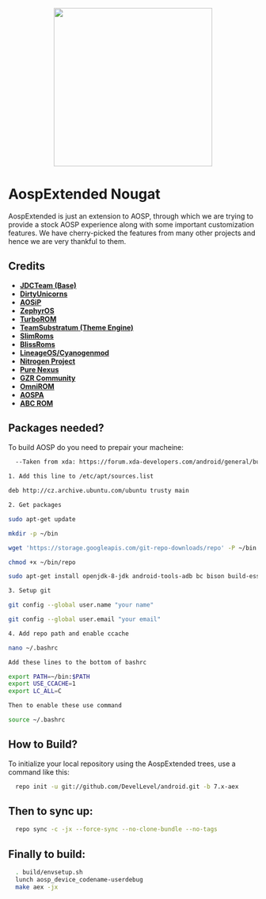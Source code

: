<p align="center">
<img src="https://github.com/AospExtended/manifest/raw/7.1.1/aex_logo.png" width="320px" height="320px" > 
</p>

AospExtended Nougat
===========
AospExtended is just an extension to AOSP, through which we 
are trying to provide a stock AOSP experience along with some important 
customization features. We have cherry-picked the features from many 
other projects and hence we are very thankful to them.

Credits
-------
* [**JDCTeam (Base)**](https://github.com/AOSP-JF-MM)
* [**DirtyUnicorns**](https://github.com/DirtyUnicorns)
* [**AOSiP**](https://github.com/AOSIP)
* [**ZephyrOS**](https://github.com/Zephyr-OS)
* [**TurboROM**](https://github.com/TurboROM)
* [**TeamSubstratum (Theme Engine)**](https://github.com/Substratum)
* [**SlimRoms**](https://github.com/SlimRoms)
* [**BlissRoms**](https://github.com/BlissRoms)
* [**LineageOS/Cyanogenmod**](https://github.com/LineageOS)
* [**Nitrogen Project**](https://github.com/nitrogen-project)
* [**Pure Nexus**](https://github.com/PureNexusProject)
* [**GZR Community**](https://plus.google.com/communities/109330559573276360638)
* [**OmniROM**](https://github.com/omnirom/)
* [**AOSPA**](https://github.com/aospa/)
* [**ABC ROM**](https://github.com/ezio84)

Packages needed?
-------------

To build AOSP do you need to prepair your macheine:

```bash
  --Taken from xda: https://forum.xda-developers.com/android/general/build-aosp-extended-ubuntu-18-04-bionic-t3796500--
  
1. Add this line to /etc/apt/sources.list

deb http://cz.archive.ubuntu.com/ubuntu trusty main

2. Get packages

sudo apt-get update

mkdir -p ~/bin

wget 'https://storage.googleapis.com/git-repo-downloads/repo' -P ~/bin

chmod +x ~/bin/repo

sudo apt-get install openjdk-8-jdk android-tools-adb bc bison build-essential curl flex g++-multilib gcc-multilib gnupg gperf imagemagick lib32ncurses5-dev lib32readline-dev lib32z1-dev libesd0-dev liblz4-tool libncurses5-dev libsdl1.2-dev libssl-dev libwxgtk3.0-dev libxml2 libxml2-utils lzop pngcrush rsync schedtool squashfs-tools xsltproc yasm zip zlib1g-dev git-core python screen

3. Setup git

git config --global user.name "your name"

git config --global user.email "your email"

4. Add repo path and enable ccache

nano ~/.bashrc

Add these lines to the bottom of bashrc

export PATH=~/bin:$PATH
export USE_CCACHE=1
export LC_ALL=C

Then to enable these use command

source ~/.bashrc
```

How to Build?
-------------

To initialize your local repository using the AospExtended trees, use a 
command like this:

```bash
  repo init -u git://github.com/DevelLevel/android.git -b 7.x-aex
```
  
Then to sync up:
----------------

```bash
  repo sync -c -jx --force-sync --no-clone-bundle --no-tags
```
Finally to build:
-----------------

```bash
  . build/envsetup.sh
  lunch aosp_device_codename-userdebug
  make aex -jx
```


